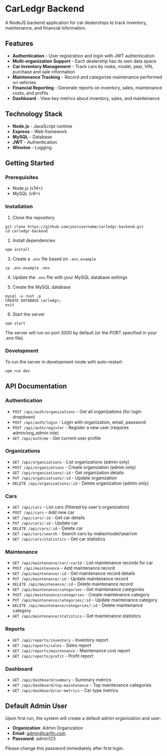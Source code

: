 # CarLedgr Backend

A NodeJS backend application for car dealerships to track inventory, maintenance, and financial information.

## Features

- **Authentication** - User registration and login with JWT authentication
- **Multi-organization Support** - Each dealership has its own data space
- **Car Inventory Management** - Track cars by make, model, year, VIN, purchase and sale information
- **Maintenance Tracking** - Record and categorize maintenance performed on vehicles
- **Financial Reporting** - Generate reports on inventory, sales, maintenance costs, and profits
- **Dashboard** - View key metrics about inventory, sales, and maintenance

## Technology Stack

- **Node.js** - JavaScript runtime
- **Express** - Web framework
- **MySQL** - Database
- **JWT** - Authentication
- **Winston** - Logging

## Getting Started

### Prerequisites

- Node.js (v14+)
- MySQL (v8+)

### Installation

1. Clone the repository
```
git clone https://github.com/yourusername/carledgr-backend.git
cd carledgr-backend
```

2. Install dependencies
```
npm install
```

3. Create a `.env` file based on `.env.example`
```
cp .env.example .env
```

4. Update the `.env` file with your MySQL database settings

5. Create the MySQL database
```
mysql -u root -p
CREATE DATABASE carledgr;
exit
```

6. Start the server
```
npm start
```

The server will run on port 3000 by default (or the PORT specified in your .env file).

### Development

To run the server in development mode with auto-restart:
```
npm run dev
```

## API Documentation

### Authentication

- `POST /api/auth/organizations` - Get all organizations (for login dropdown)
- `POST /api/auth/login` - Login with organization, email, password
- `POST /api/auth/register` - Register a new user (requires admin/org_admin role)
- `GET /api/auth/me` - Get current user profile

### Organizations

- `GET /api/organizations` - List organizations (admin only)
- `POST /api/organizations` - Create organization (admin only)
- `GET /api/organizations/:id` - Get organization details
- `PUT /api/organizations/:id` - Update organization
- `DELETE /api/organizations/:id` - Delete organization (admin only)

### Cars

- `GET /api/cars` - List cars (filtered by user's organization)
- `POST /api/cars` - Add new car
- `GET /api/cars/:id` - Get car details
- `PUT /api/cars/:id` - Update car
- `DELETE /api/cars/:id` - Delete car
- `GET /api/cars/search` - Search cars by make/model/year/vin
- `GET /api/cars/statistics` - Get car statistics

### Maintenance

- `GET /api/maintenance/car/:carId` - List maintenance records for car
- `POST /api/maintenance` - Add maintenance record
- `GET /api/maintenance/:id` - Get maintenance record details
- `PUT /api/maintenance/:id` - Update maintenance record
- `DELETE /api/maintenance/:id` - Delete maintenance record
- `GET /api/maintenance/categories` - Get maintenance categories
- `POST /api/maintenance/categories` - Create maintenance category
- `PUT /api/maintenance/categories/:id` - Update maintenance category
- `DELETE /api/maintenance/categories/:id` - Delete maintenance category
- `GET /api/maintenance/statistics` - Get maintenance statistics

### Reports

- `GET /api/reports/inventory` - Inventory report
- `GET /api/reports/sales` - Sales report
- `GET /api/reports/maintenance` - Maintenance cost report
- `GET /api/reports/profit` - Profit report

### Dashboard

- `GET /api/dashboard/summary` - Summary metrics
- `GET /api/dashboard/top-maintenance` - Top maintenance categories
- `GET /api/dashboard/car-metrics` - Car type metrics

## Default Admin User

Upon first run, the system will create a default admin organization and user:

- **Organization**: Admin Organization
- **Email**: admin@carfin.com
- **Password**: admin123

Please change this password immediately after first login.
